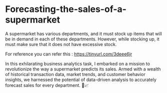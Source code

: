 # Forecasting-the-sales-of-a-supermarket
A supermarket has various departments, and it must stock up items that will be in demand in each of these departments. However, while stocking up, it must make sure that it does not have excessive stock.

For reference you can refer this : https://tinyurl.com/3deee6jr


In this exhilarating business analytics task, I embarked on a mission to revolutionize the way a supermarket predicts its sales. Armed with a wealth of historical transaction data, market trends, and customer behavior insights, we harnessed the potential of data-driven analysis to accurately forecast sales for every department. 🌟📈
